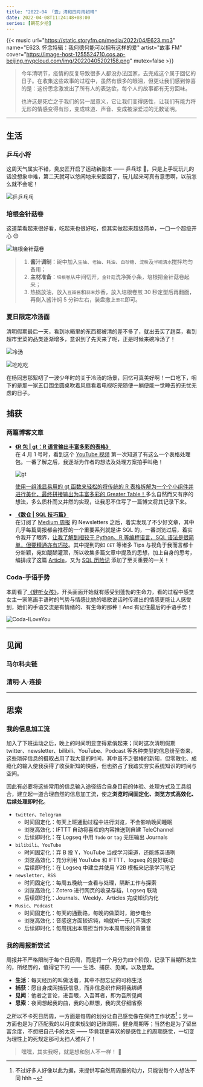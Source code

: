 ```yaml
---
title: "2022-04 「壹」清和四月雨初晴"
date: 2022-04-08T11:24:48+08:00
series: [朝花夕拾]
---
```


{{< music url="https://static.storyfm.cn/media/2022/04/E623.mp3" name="E623. 怀念特辑：我何德何能可以拥有这样的爱" artist="故事 FM" cover="https://image-host-1255524710.cos.ap-beijing.myqcloud.com/img/20220405202158.png" mutex=false >}}

> 今年清明节，疫情的反复导致很多人都没办法回家，去完成这个属于回忆的日子。在收集这些故事的过程中，虽然有很多的眼泪，但更让我们感到惊喜的是：这份思念激发出了所有人的表达欲，每个人的故事都有无穷回味。
>
> 也许这是死亡之于我们的另一层意义，它让我们变得感性，让我们有能力将无形的情感变得有形，变成味道、声音、变成被深爱过的无数证明。

---

## 生活

### 乒乓小将

这周天气属实不错，臭皮匠开启了运动新副本 —— 乒乓球 🏓，只是上手玩玩儿的话没想象中难，第二天就可以悠闲地来来回回了，玩儿起来可真有意思啊，以前怎么就不会呢！

![乒乒乓乓](https://image-host-1255524710.cos.ap-beijing.myqcloud.com/img/20220405221928.png "雨停了，天晴了，觉得自己又行了！")

### 培根金针菇卷

这道菜看起来很好看，吃起来也很好吃，但其实做起来超级简单，一口一个超级开心 😊

![培根金针菇卷](https://image-host-1255524710.cos.ap-beijing.myqcloud.com/img/20220405204545.png "培根金针菇卷")

> 1. **酱汁调制**：碗中加入`生抽`、`老抽`、`耗油`、`白砂糖`、`淀粉`及`半碗清水`搅拌均匀备用；
> 2. **主材准备**：`培根卷`从中间切开，`金针菇`洗净撕小条，培根把金针菇卷起来；
> 3. 热锅放油，放入`豆瓣酱`和`蒜末`炒香，放入培根卷煎 30 秒定型后再翻面，再倒入酱汁焖 5 分钟左右，装盘撒上`葱花`即可。

### 夏日限定冷汤面

清明假期最后一天，看到冰箱里的东西都被清的差不多了，就出去买了趟菜，看到超市里菜的品类逐渐增多，意识到了先天来了呢，正是时候来碗冷汤了！

![冷汤](https://image-host-1255524710.cos.ap-beijing.myqcloud.com/img/20220405203939.png "冷汤来喽！")

![吃吃吃](https://image-host-1255524710.cos.ap-beijing.myqcloud.com/img/20220405204105.png "好好吃~")

在杨同志那絮叨了一波少年时的关于冷汤的场景，回忆可真美好啊！一口吃下，咽下的是那一家五口围坐圆桌吹着风扇看着电视吃完随便一躺便能一觉睡去的无忧无虑的日子。

## 捕获

### 两篇博客文章

- [**《R 包 | gt：R 语言输出丰富多彩的表格》**](../2022-04-03-r-pkg-gt/)  
  在 4 月 1 号时，看到这个 [YouTube 视频](https://www.youtube.com/watch?v=z0UGmMOxl-c) 第一次知道了有这么一个表格处理包。一番了解之后，我逐渐为作者的想法及处理方案拍手叫绝！

  ![gt](https://image-host-1255524710.cos.ap-beijing.myqcloud.com/img/20220403160334.png "gt 工作流")

  <u>使用一组浅显易用的 gt 函数来轻松的将传统的 R 表格拆解为一个个小组件并进行美化，最终拼接输出为丰富多彩的 Greater Table！</u>多么自然而又有序的想法，多么质朴而又井然的实现，让我忍不住写了一篇博文将其记录下来。

- [**《数仓 | SQL 技巧篇》**](../2022-04-03-sql-tips/)  
  在订阅了 [Medium 周报](https://medium.com/me/following) 的 Newsletters 之后，着实发现了不少好文章，其中几乎每篇周报都会推荐的一个重要系列就是讲 SQL 的，一番浏览过后，着实令我开了眼界，<u>让我了解到相较于 Python、R 等编程语言，SQL 语法是很简单，但要精通亦有巧技</u>。其中提到的如 `CET` 等诸多 Tips 与视角于我而言都十分新颖，宛如醍醐灌顶，所以收集多篇文章中提及的思想，加上自身的思考，编排成了这篇 [Article](../2022-04-03-sql-tips/)，又为 [SQL 历险记](http://localhost:1313/series/sql-%E5%8E%86%E9%99%A9%E8%AE%B0/) 添加了至关重要的一关！

### Coda-手语手势

本周看了[《健听女孩》](https://movie.douban.com/subject/35048413/)，开头画面开始就有感受到蓬勃的生命力，看的过程中感觉女主一家笔画手语时的气势与情感比她的唱歌说话时传递出的情感更能让人感受到，她们的手语交流是有情绪的、有生命的那种！And 有记住最后的手语手势！

![Coda-ILoveYou](https://image-host-1255524710.cos.ap-beijing.myqcloud.com/img/202205021657144.png "I Love You!")

---

## 见闻

### 马尔科夫链

### 清明·人·连接

---

## 思索

### 我的信息加工流

加入了下班运动之后，晚上的时间明显变得紧俏起来；同时这次清明假期 twitter、newsletter、bilibili、YouTube、Podcast 等各种类型的信息纷至沓来，这些琐碎信息的摄取占用了我大量的时间，其中虽不乏很棒的新知，但零散化、成瘾化的输入使我获得了收获新知的快感，但也挤占了我踏实夯实系统知识的时间与空间。

因此有必要将这些常用的信息输入途径结合自身目前的体验、处理方式及工具组合，建立起一道合理自然的信息加工流，使之**浏览时间固定化、浏览方式高效化、后续处理即时化**。

- `twitter`、`Telegram`
  - 时间固定化：每天上班通勤过程中进行浏览，不会影响晚间睡眠
  - 浏览高效化：IFTTT 自动将喜欢的内容推送到自建 TeleChannel
  - 后续即时化：在 Logseq 中用 `Todo` or `tag` 无压输出 Journals
- `bilibili`、`YouTube`
  - 时间固定化：弃 B 投 Y，YouTube 当成学习渠道，还能练英语咧
  - 浏览高效化：充分利用 YouTube 和 IFTTT、logseq 的良好联动
  - 后续即时化：在 Logseq 中建立并使用 Y2B 模板来记录学习笔记
- `newsletter`、`RSS`
  - 时间固定化：每周五晚统一查看与处理，隔断工作与探索
  - 浏览高效化：Zotero 进行网页的收录存档，Logseq 联动
  - 后续即时化：Journals、Weekly、Articles 完成知识内化
- `Music`、`Podcast`
  - 时间固定化：每天的通勤路，每晚的做菜时，跑步电台
  - 浏览高效化：音感这方面较迟钝，咱就听一乐儿不强求
  - 后续即时化：每周挑出本周担当作为本周周报的背景音

### 我的周报新尝试

周报并不严格限制于每个日历周，而是将一个月分为四个阶段，记录下当期所发生的，所经历的，值得记下的 —— 生活、捕获、见闻，以及思索。

- **生活**：每天经历的叫做活着，其中不想忘记的可称生活
- **捕获**：愿自身成网捕获信息，而非信息织作网将我绑缚
- **见闻**：他者之言论，进吾眼，入吾耳者，即为吾所见闻
- **思索**：夜间想起我的曲，我的心默想，我的灵仔细省察

之所以不卡死日历周，一方面是每周的划分让自己感觉像在保持工作状态[^weekly]；另一方面也是为了匹配我的以月度来规划的记账周期，健身周期等；当然也是为了留出富余度，不想把自己卡的太死 —— 毕竟我更喜欢的是感性上的周期感觉，一切变为理性上的死规定那可太扫人雅兴了！

[^weekly]: 不过好多人好像以此为据，来提供写自然周周报的动力，只能说每个人想法不同 hhh ~

> 嘿嘿，其实我呀，就是想和别人不一样！ 👻
